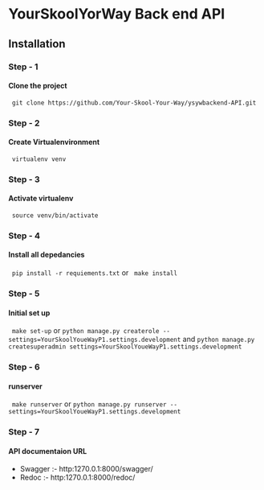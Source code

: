 
# YourSkoolYorWay Back end API

## Installation
### Step - 1
#### Clone the project
``` git clone https://github.com/Your-Skool-Your-Way/ysywbackend-API.git```
### Step - 2
#### Create Virtualenvironment
``` virtualenv venv```
### Step - 3
#### Activate virtualenv
``` source venv/bin/activate```
### Step - 4
#### Install all depedancies
``` pip install -r requiements.txt``` or ``` make install```
### Step - 5
#### Initial set up
``` make set-up``` or
```python manage.py createrole --settings=YourSkoolYoueWayP1.settings.development``` and 
```python manage.py createsuperadmin settings=YourSkoolYoueWayP1.settings.development```

### Step - 6
#### runserver
``` make runserver``` or
```python manage.py runserver --settings=YourSkoolYoueWayP1.settings.development```
### Step - 7
#### API documentaion URL
- Swagger :- http:1270.0.1:8000/swagger/
- Redoc :- http:1270.0.1:8000/redoc/

